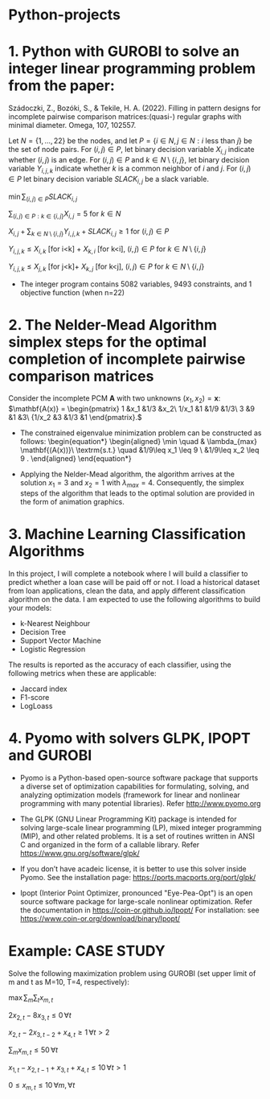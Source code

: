 # Python-projects

# 1. Python with GUROBI to solve an integer linear programming problem  from the paper: 
Szádoczki, Z., Bozóki, S., & Tekile, H. A. (2022). Filling in pattern designs for incomplete pairwise comparison matrices:(quasi-) regular graphs with minimal diameter. Omega, 107, 102557.

Let $N=\{1,\ldots,22\}$ be the nodes, and let $P=\{i \in N,j \in N:i \text{ less than } j\}$ be the set of node pairs. For $(i,j) \in P$, let binary decision variable $X_{i,j}$ indicate whether $(i,j)$ is an edge. For $(i,j) \in P$ and $k \in N \setminus \{i,j\}$, let binary decision variable $Y_{i,j,k}$ indicate whether $k$ is a common neighbor of $i$ and $j$. For $(i,j) \in P$ let binary decision variable $SLACK_{i,j}$ be a slack variable. 

$\min{\sum_{(i,j) \in P}{SLACK_{i,j}}}$

 $\sum_{(i,j) \in P: k \in \{i,j\}}{X_{i,j} =5}$ for $k \in N$

 $X_{i,j}+\sum_{k \in N \setminus \{i,j\}}{Y_{i,j,k}} + SLACK_{i,j} \geq 1$ for $(i,j) \in P$
 
 $Y_{i,j,k} \leq X_{i,k}$ [for i<k] + $X_{k,i}$ [for k<i], $(i,j) \in P$ for $k \in N \setminus \{i,j\}$
 
$Y_{i,j,k} \leq X_{j,k}$ [for j<k]+ $X_{k,j}$ [for k<j], $(i,j) \in P$ for  $k \in N \setminus \{i,j\}$


- The integer program contains 5082 variables, 9493 constraints, and 1 objective function (when n=22)


# 2. The Nelder-Mead Algorithm simplex steps for the optimal completion of incomplete pairwise comparison matrices
Consider the incomplete PCM $\mathbf{A}$ with two unknowns $(x_1,x_2)=\mathbf{x}$: 
$\mathbf{A(x)} = 
\begin{pmatrix}
1 &x_1 &1/3 &x_2\\
1/x_1  &1  &1/9 &1/3\\
3 &9 &1 &3\\
{1/x_2 &3 &1/3 &1
\end{pmatrix}.$

- The constrained eigenvalue minimization problem can be constructed as follows: 
\begin{equation*}
\begin{aligned}
\min \quad & \lambda_{max} \mathbf{(A(x))}\\
\textrm{s.t.} \quad &1/9\leq x_1 \leq 9 \\
  &1/9\leq x_2 \leq 9 . 
\end{aligned}
\end{equation*}

- Applying the Nelder-Mead algorithm, the algorithm arrives at the solution $x_1=3$ and $x_2=1$
with $\lambda_{max}=4$. Consequently, the simplex steps of the algorithm that leads to the optimal solution are provided in the form of animation graphics.

# 3.  Machine Learning Classification Algorithms

In this project, I will complete a notebook where I will build a classifier to predict whether a loan case will be paid off or not.
I load a historical dataset from  loan applications, clean the data, and apply different classification algorithm on the data. I am expected to use the following algorithms to build your models:

- k-Nearest Neighbour
- Decision Tree
- Support Vector Machine
- Logistic Regression

The results is reported as the accuracy of each classifier, using the following metrics when these are applicable:

- Jaccard index
- F1-score
- LogLoass


# 4.  Pyomo with solvers GLPK, IPOPT and GUROBI
- Pyomo is a Python-based open-source software package that supports a diverse set of optimization capabilities for formulating, solving, and analyzing optimization models (framework for linear and nonlinear programming with many potential libraries). Refer http://www.pyomo.org

- The GLPK (GNU Linear Programming Kit) package is intended for solving large-scale linear programming (LP), mixed integer programming (MIP), and other related problems. It is a set of routines written in ANSI C and organized in the form of a callable library. Refer https://www.gnu.org/software/glpk/
- If you don’t have acadeic license, it is better to use this solver inside Pyomo. See the installation page: https://ports.macports.org/port/glpk/

- Ipopt (Interior Point Optimizer, pronounced "Eye-Pea-Opt") is an open source software package for large-scale nonlinear optimization. Refer the documentation in https://coin-or.github.io/Ipopt/
For installation: see https://www.coin-or.org/download/binary/Ipopt/
# Example:  CASE STUDY

Solve the following maximization problem using GUROBI (set upper limit of m and t as M=10, T=4, respectively):

$\max \sum_m \sum_t x_{m,t}$


$2x_{2,t} - 8x_{3,t} \leq 0 \, \forall t$


 $x_{2,t} - 2x_{3,t-2} + x_{4,t} \geq 1\, \forall t>2$ 

 
 $\sum_m x_{m,t}  \leq 50 \, \forall t$

 
 $x_{1,t} - x_{2,t-1} + x_{3,t} + x_{4,t}\leq 10\, \forall t>1$

 
 $0 \leq x_{m,t} \leq 10 \, \forall m, \forall t$



